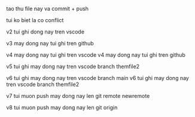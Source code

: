 tao thu file nay va commit + push

tui ko biet la co conflict

v2 tui ghi dong nay tren vscode

v3 may dong nay tui ghi tren github

v4 may dong nay tui ghi tren vscode
v4 may dong nay tui ghi tren github

v5 tui ghi may dong nay tren vscode branch themfile2

v6 tui ghi may dong nay tren vscode branch main
v6 tui ghi may dong nay tren vscode branch themfile2

v7 tui muon push may dong nay len git remote newremote

v8 tui muon push may dong nay len git origin
